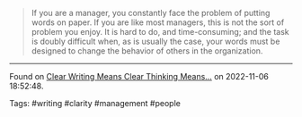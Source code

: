 > If you are a manager, you constantly face the problem of putting words on paper. If you are like most managers, this is not the sort of problem you enjoy. It is hard to do, and time-consuming; and the task is doubly difficult when, as is usually the case, your words must be designed to change the behavior of others in the organization.

---

Found on [Clear Writing Means Clear Thinking Means…](https://hbr.org/1973/01/clear-writing-means-clear-thinking-means) on 2022-11-06 18:52:48.

Tags: #writing #clarity #management #people 